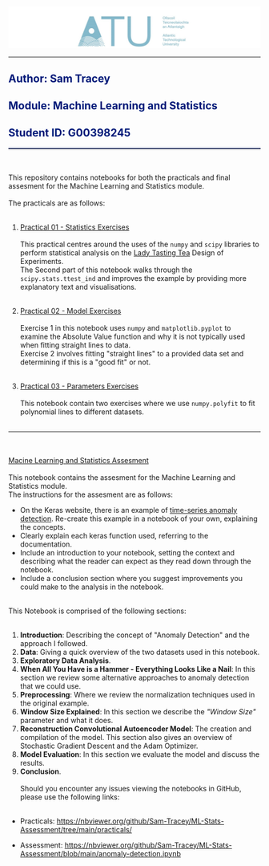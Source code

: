 <center><img src = "practicals/Images/ATU_Logo.jpg"></center>

***

<h2 style="color: #001a79;">Author: Sam Tracey</h2>
<h2 style="color: #001a79;">Module: Machine Learning and Statistics</h2>
<h2 style="color: #001a79;">Student ID: G00398245</h2>
<hr style="border-top: 1px solid #001a79;" />
<br><br>
This repository contains notebooks for both the practicals and final assesment for the Machine Learning and Statistics module.<br><br> 
The practicals are as follows:<br><br>

1. [Practical 01 - Statistics Exercises](practicals\01-statistics-exercises.ipynb)<br><br>
This practical centres around the uses of the <code>numpy</code> and <code>scipy</code> libraries to perform statistical analysis on the [Lady Tasting Tea](https://en.wikipedia.org/wiki/Lady_tasting_tea) Design of Experiments.<br>
The Second part of this notebook walks through the <code>scipy.stats.ttest_ind</code> and improves the example by providing more explanatory text and visualisations.<br><br>

2. [Practical 02 - Model Exercises](practicals\02-model-exercises.ipynb)<br><br>
Exercise 1 in this notebook uses <code>numpy</code> and <code>matplotlib.pyplot</code> to examine the Absolute Value function and why it is not typically used when fitting straight lines to data.<br>
Exercise 2 involves fitting "straight lines" to a provided data set and determining if this is a "good fit" or not.<br><br>

3. [Practical 03 - Parameters Exercises](practicals\03-Parameters-exercises.ipynb)<br><br>
This notebook contain two exercises where we use <code>numpy.polyfit</code> to fit polynomial lines to different datasets.<br><br>

***
<br><br>
[Macine Learning and Statistics Assesment](anomaly-detection.ipynb)<br><br>
This notebook contains the assesment for the Machine Learning and Statistics module.<br>The instructions for the assesment are as follows:

- On the Keras website, there is an example of <a href="https://keras.io/examples/timeseries/timeseries_anomaly_detection/">time-series anomaly detection</a>. Re-create this example in a notebook of your own, explaining the concepts.<br>
- Clearly explain each keras function used, referring to the documentation.<br>
- Include an introduction to your notebook, setting the context and describing what the reader can expect as they read down through the notebook.<br>
- Include a conclusion section where you suggest improvements you could make to the analysis in the notebook.<br><br>

This Notebook is comprised of the following sections:<br><br>
1. <b>Introduction</b>: Describing the concept of "Anomaly Detection" and the approach I followed.<br>
2. <b>Data</b>: Giving a quick overview of the two datasets used in this notebook.<br>
3. <b>Exploratory Data Analysis</b>.<br>
4. <b>When All You Have is a Hammer - Everything Looks Like a Nail</b>: In this section we review some alternative approaches to anomaly detection that we could use.<br>
5. <b>Preprocessing</b>: Where we review the normalization techniques used in the original example.<br>
6. <b>Window Size Explained</b>: In this section we describe the <i>"Window Size"</i> parameter and what it does.<br>
7. <b>Reconstruction Convolutional Autoencoder Model</b>: The creation and compilation of the model. This section also gives an overview of Stochastic Gradient Descent and the Adam Optimizer.<br>
8. <b>Model Evaluation</b>: In this section we evaluate the model and discuss the results.<br>
9. <b>Conclusion</b>.
<br><br>
Should you encounter any issues viewing the notebooks in GitHub, please use the following links:<br><br>

- Practicals: https://nbviewer.org/github/Sam-Tracey/ML-Stats-Assessment/tree/main/practicals/

- Assessment: https://nbviewer.org/github/Sam-Tracey/ML-Stats-Assessment/blob/main/anomaly-detection.ipynb

